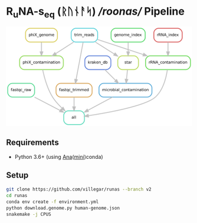 
# R<sub>u</sub>NA-s<sub>eq</sub> (&#5809;&#5794;&#5822;&#5800;&#5835;) */roonas/* Pipeline

![Rule Graph](images/rule-graph.png?raw=true "Rule Graph")
## Requirements
-	Python 3.6+ (using [Ana](https://anaconda.org)([mini](https://docs.conda.io/en/latest/miniconda.html))conda)

## Setup
```bash
git clone https://github.com/villegar/runas --branch v2
cd runas
conda env create -f environment.yml
python download.genome.py human-genome.json
snakemake -j CPUS 
```
